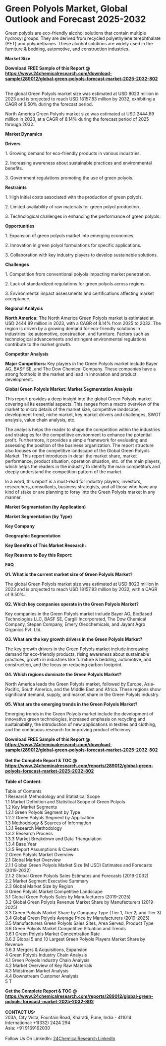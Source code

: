 <h1>Green Polyols Market, Global Outlook and Forecast 2025-2032</h1><p>Green polyols are eco-friendly alcohol solutions that contain multiple hydroxyl groups. They are derived from recycled polyethylene terephthalate (PET) and polyurethanes. These alcohol solutions are widely used in the furniture &amp; bedding, automotive, and construction industries.</p><p>
<strong>Market Size</strong></p><p>
</p><div><b>Download FREE Sample of this Report @ 
            <a href="https://www.24chemicalresearch.com/download-sample/289012/global-green-polyols-forecast-market-2025-2032-802">
            https://www.24chemicalresearch.com/download-sample/289012/global-green-polyols-forecast-market-2025-2032-802</a></b></div><br><p>The global Green Polyols market size was estimated at USD 8023 million in 2023 and is projected to reach USD 18157.83 million by 2032, exhibiting a CAGR of 9.50% during the forecast period. </p><p>
</p><p>North America Green Polyols market size was estimated at USD 2444.89 million in 2023, at a CAGR of 8.14% during the forecast period of 2025 through 2032.</p><p>
<strong>Market Dynamics</strong></p><p>
<strong>Drivers</strong></p><p>
</p><p>1. Growing demand for eco-friendly products in various industries.</p><p>
</p><p>2. Increasing awareness about sustainable practices and environmental benefits.</p><p>
</p><p>3. Government regulations promoting the use of green polyols.</p><p>
<strong>Restraints</strong></p><p>
</p><p>1. High initial costs associated with the production of green polyols.</p><p>
</p><p>2. Limited availability of raw materials for green polyol production.</p><p>
</p><p>3. Technological challenges in enhancing the performance of green polyols.</p><p>
<strong>Opportunities</strong></p><p>
</p><p>1. Expansion of green polyols market into emerging economies.</p><p>
</p><p>2. Innovation in green polyol formulations for specific applications.</p><p>
</p><p>3. Collaboration with key industry players to develop sustainable solutions.</p><p>
<strong>Challenges</strong></p><p>
</p><p>1. Competition from conventional polyols impacting market penetration.</p><p>
</p><p>2. Lack of standardized regulations for green polyols across regions.</p><p>
</p><p>3. Environmental impact assessments and certifications affecting market acceptance.</p><p>
<strong>Regional Analysis</strong></p><p>
</p><p><strong>North America:</strong> The North America Green Polyols market is estimated at USD 2444.89 million in 2023, with a CAGR of 8.14% from 2025 to 2032. The region is driven by a growing demand for eco-friendly solutions in industries like automotive, construction, and furniture. Factors such as technological advancements and stringent environmental regulations contribute to the market growth.</p><p>
<strong>Competitor Analysis</strong></p><p>
</p><p><strong>Major Competitors:</strong> Key players in the Green Polyols market include Bayer AG, BASF SE, and The Dow Chemical Company. These companies have a strong foothold in the market and lead in innovation and product development.</p><p>
<strong>Global Green Polyols Market: Market Segmentation Analysis</strong></p><p>
</p><p>This report provides a deep insight into the global Green Polyols market covering all its essential aspects. This ranges from a macro overview of the market to micro details of the market size, competitive landscape, development trend, niche market, key market drivers and challenges, SWOT analysis, value chain analysis, etc.</p><p>
</p><p>The analysis helps the reader to shape the competition within the industries and strategies for the competitive environment to enhance the potential profit. Furthermore, it provides a simple framework for evaluating and assessing the position of the business organization. The report structure also focuses on the competitive landscape of the Global Green Polyols Market. This report introduces in detail the market share, market performance, product situation, operation situation, etc. of the main players, which helps the readers in the industry to identify the main competitors and deeply understand the competition pattern of the market.</p><p>
</p><p>In a word, this report is a must-read for industry players, investors, researchers, consultants, business strategists, and all those who have any kind of stake or are planning to foray into the Green Polyols market in any manner.</p><p>
<strong>Market Segmentation (by Application)</strong></p><p>
</p><p>
<strong>Market Segmentation (by Type)</strong></p><p>
</p><p>
<strong>Key Company</strong></p><p>
</p><p>
<strong>Geographic Segmentation</strong></p><p>
</p><p>
<strong>Key Benefits of This Market Research:</strong></p><p>
</p><p>
<strong>Key Reasons to Buy this Report:</strong></p><p>
</p><p>
<strong>FAQ </strong></p><p>
<strong>01. What is the current market size of Green Polyols Market?</strong></p><p>
</p><p>The global Green Polyols market size was estimated at USD 8023 million in 2023 and is projected to reach USD 18157.83 million by 2032, with a CAGR of 9.50%.</p><p>
<strong>02. Which key companies operate in the Green Polyols Market?</strong></p><p>
</p><p>Key companies in the Green Polyols market include Bayer AG, BioBased Technologies LLC, BASF SE, Cargill Incorporated, The Dow Chemical Company, Stepan Company, Emery Oleochemicals, and Jayant Agro Organics Pvt. Ltd.</p><p>
<strong>03. What are the key growth drivers in the Green Polyols Market?</strong></p><p>
</p><p>The key growth drivers in the Green Polyols market include increasing demand for eco-friendly products, rising awareness about sustainable practices, growth in industries like furniture &amp; bedding, automotive, and construction, and the focus on reducing carbon footprint.</p><p>
<strong>04. Which regions dominate the Green Polyols Market?</strong></p><p>
</p><p>North America leads the Green Polyols market, followed by Europe, Asia-Pacific, South America, and the Middle East and Africa. These regions show significant demand, supply, and market share in the Green Polyols industry.</p><p>
<strong>05. What are the emerging trends in the Green Polyols Market?</strong></p><p>
</p><p>Emerging trends in the Green Polyols market include the development of innovative green technologies, increased emphasis on recycling and sustainability, the introduction of new applications in textiles and clothing, and the continuous research for improving product efficiency.</p><div><b>Download FREE Sample of this Report @ 
            <a href="https://www.24chemicalresearch.com/download-sample/289012/global-green-polyols-forecast-market-2025-2032-802">
            https://www.24chemicalresearch.com/download-sample/289012/global-green-polyols-forecast-market-2025-2032-802</a></b></div><br><div><b>Get the Complete Report & TOC @ 
            <a href="https://www.24chemicalresearch.com/reports/289012/global-green-polyols-forecast-market-2025-2032-802">
            https://www.24chemicalresearch.com/reports/289012/global-green-polyols-forecast-market-2025-2032-802</a></b></div><br>
            <b>Table of Content:</b><p>Table of Contents<br />
1 Research Methodology and Statistical Scope<br />
1.1 Market Definition and Statistical Scope of Green Polyols<br />
1.2 Key Market Segments<br />
1.2.1 Green Polyols Segment by Type<br />
1.2.2 Green Polyols Segment by Application<br />
1.3 Methodology & Sources of Information<br />
1.3.1 Research Methodology<br />
1.3.2 Research Process<br />
1.3.3 Market Breakdown and Data Triangulation<br />
1.3.4 Base Year<br />
1.3.5 Report Assumptions & Caveats<br />
2 Green Polyols Market Overview<br />
2.1 Global Market Overview<br />
2.1.1 Global Green Polyols Market Size (M USD) Estimates and Forecasts (2019-2032)<br />
2.1.2 Global Green Polyols Sales Estimates and Forecasts (2019-2032)<br />
2.2 Market Segment Executive Summary<br />
2.3 Global Market Size by Region<br />
3 Green Polyols Market Competitive Landscape<br />
3.1 Global Green Polyols Sales by Manufacturers (2019-2025)<br />
3.2 Global Green Polyols Revenue Market Share by Manufacturers (2019-2025)<br />
3.3 Green Polyols Market Share by Company Type (Tier 1, Tier 2, and Tier 3)<br />
3.4 Global Green Polyols Average Price by Manufacturers (2019-2025)<br />
3.5 Manufacturers Green Polyols Sales Sites, Area Served, Product Type<br />
3.6 Green Polyols Market Competitive Situation and Trends<br />
3.6.1 Green Polyols Market Concentration Rate<br />
3.6.2 Global 5 and 10 Largest Green Polyols Players Market Share by Revenue<br />
3.6.3 Mergers & Acquisitions, Expansion<br />
4 Green Polyols Industry Chain Analysis<br />
4.1 Green Polyols Industry Chain Analysis<br />
4.2 Market Overview of Key Raw Materials<br />
4.3 Midstream Market Analysis<br />
4.4 Downstream Customer Analysis<br />
5 T</p><div><b>Get the Complete Report & TOC @ 
            <a href="https://www.24chemicalresearch.com/reports/289012/global-green-polyols-forecast-market-2025-2032-802">
            https://www.24chemicalresearch.com/reports/289012/global-green-polyols-forecast-market-2025-2032-802</a></b></div><br><b>CONTACT US:</b><br>
            203A, City Vista, Fountain Road, Kharadi, Pune, India - 411014<br>
            International: +1(332) 2424 294<br>
            Asia: +91 9169162030 <br><br>
            Follow Us On LinkedIn: <a href="https://www.linkedin.com/company/24chemicalresearch/">24ChemicalResearch LinkedIn</a>